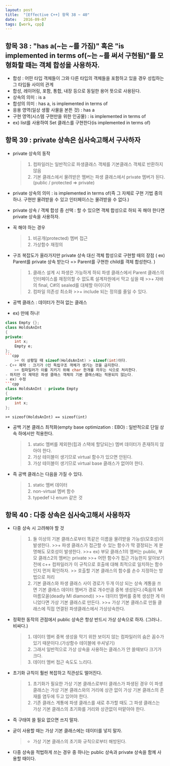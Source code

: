 ```yaml
---
layout: post
title:  "[Effective C++] 항목 38 ~ 40"
date:   2016-09-07
tags: [work, cpp]
---
```


## 항목 38 : "has a(~는 ~를 가짐)" 혹은 "is implemented in terms of(~는 ~를 써서 구현됨)"를 모형화할 때는 객체 합성을 사용하자. 
- 합성 : 어떤 타입 객체들이 그와 다른 타입의 객체들을 포함하고 있을 경우 성립하는 그 타입들 사이의 관계 
- 합성, 레이어링, 포함, 통합, 내장 등으로 동일한 용어 뜻으로 사용된다. 
- 상속의 의미 : is a 
- 합성의 의미 : has a, is implemented in terms of 
- 응용 영역(일상 생활 사물을 본뜬 것) : has a 
- 구현 영역(시스템 구현만을 위한 인공물) : is implemented in terms of 
- ex) list를 사용하여 Set 클래스를 구현한다(is implemented in terms of) 

## 항목 39 : private 상속은 심사숙고해서 구사하자 
- private 상속의 동작 
	>1. 컴파일러는 일반적으로 파생클래스 객체를 기본클래스 객체로 반환하지 않음 
	>2. 기본 클래스에서 물려받은 멤버는 파생 클래스에서 private 멤버가 된다. (public / protected => private) 

- private 상속의 의미 : is implemented in terms of(즉 그 자체로 구현 기법 중의 하나. 구현만 물려받을 수 있고 인터페이스는 물려받을 수 없다.) 

- private 상속 / 객체 합성 중 선택 : 할 수 있으면 객체 합성으로 하되 꼭 해야 한다면 private 상속을 사용하자. 
- 꼭 해야 하는 경우 
	>1. 비공개(protected) 멤버 접근 
	>2. 가상함수 재정의

- 구조 복잡도가 올라가지만 private 상속 대신 객체 합성으로 구현할 때의 장점 ( ex) Parent를 private 상속 받는다 => Parent를 구현한 child를 객체 합성한다. )
	>1. 클래스 설계 시 파생은 가능하게 하되 파생 클래스에서 Parent 클래스의 인터페이스를 재정의할 수 없도록 설계차원에서 막고 싶을 때 
		>>+ 자바의 final, C#의 sealed를 대체할 아이디어 
	>2. 컴파일 의존성 최소화 
		>>+ include 되는 정의를 줄일 수 있다. 

- 공백 클래스 : 데이터가 전혀 없는 클래스 
- ex) 만에 하나! 
```cpp
class Empty {}; 
class HoldsAnInt 
{ 
private: 
    int x; 
    Empty e; 
}; 
```cpp
	>+ 이 상황일 때 sizeof(HoldsAnInt) > sizeof(int)이다. 
- C++ 제약 : 크기가 0인 독립구조 객체가 생기는 것을 금지한다. 
	>+ 컴파일러가 이를 지키기 위해 char 한개를 끼우는 식으로 처리한다. 
- 하지만 이 제약은 파생 클래스 객체의 기본 클래스에는 적용되지 않는다. 
- ex) 수정 
```cpp
class HoldsAnInt : private Empty 
{ 
private: 
    int x; 
}; 
```
	>+ sizeof(HoldsAnInt) == sizeof(int) 
- 공백 기본 클래스 최적화(empty base optimization : EBO) : 일반적으로 단일 상속 하에서만 적용한다. 
	>1. static 멤버를 제외한(힙과 스택에 할당되는) 멤버 데이터가 존재하지 않아야 한다. 
	>2. 가상 테이블이 생기므로 virtual 함수가 있으면 안된다. 
	>3. 가상 테이블이 생기므로 virtual base 클래스가 없어야 한다. 
- 즉 공백 클래스는 다음을 가질 수 있다. 
	>1. static 멤버 데이터 
	>2. non-virtual 멤버 함수 
	>3. typedef 나 enum 같은 것 

## 항목 40 : 다중 상속은 심사숙고해서 사용하자 
- 다중 상속 시 고려해야 할 것 
	>1. 둘 이상의 기본 클래스로부터 똑같은 이름을 물려받을 가능성(모호성)이 발생한다. 
		>>+ 파생 클래스가 접근할 수 있는 함수가 딱 결정되는 게 분명해도 모호성이 발생한다. 
		>>+ ex) 부모 클래스1의 멤버는 public, 부모 클래스2의 멤버는 private 
		>>+ 어떤 함수가 접근 가능한지 알아보기 전에 c++ 컴파일러가 이 규칙으로 호출에 대해 최적으로 일치하는 함수인지 먼저 확인하자.
		>> 호출할 기본 클래스의 함수를 손수 지정하는 방법으로 처리 
	>2. 기본 클래스와 파생 클래스 사이 경로가 두개 이상 되는 상속 계통을 쓰면 기본 클래스 데이터 멤버가 경로 개수만큼 중복 생성된다.(죽음의 MI 마름모꼴(deadly MI diamond)) 
		>>+ 데이터 멤버를 중복 생성한 게 아니었다면 가상 기본 클래스로 만든다. 
  		>>+ 가상 기본 클래스로 만들 클래스에 직접 연결된 파생클래스에서 가상상속한다. 

- 정확한 동작의 관점에서 public 상속은 항상 반드시 가상 상속으로 하자. (그러나.. 비싸다.)
	>1. 데이터 멤버 중복 생성을 막기 위한 보이지 않는 컴파일러의 숨은 꼼수가 있기 때문이다.(가상함수 테이블에 쑤셔넣기) 
	>2. 그래서 일반적으로 가상 상속을 사용하는 클래스가 안 쓸때보다 크기가 크다. 
  	>3. 데이터 멤버 접근 속도도 느리다. 

- 초기화 규칙이 훨씬 복잡하고 직관성도 떨어진다. 
  	>1. 초기화가 필요한 가상 기본 클래스로부터 클래스가 파생된 경우 이 파생 클래스는 가상 기본 클래스와의 거리에 상관 없이 가상 기본 클래스의 존재를 염두에 두고 있어야 한다. 
  	>2. 기존 클래스 계통에 파생 클래스를 새로 추가할 때도 그 파생 클래스는 가상 기본 클래스의 초기화를 거리와 상관없이 떠맡아야 한다. 

- 즉 구태여 쓸 필요 없으면 쓰지 말자. 
- 굳이 사용할 때는 가상 기본 클래스에는 데이터를 넣지 말자. 
	>+ 가상 기본 클래스의 초기화 규칙으로부터 해방된다. 
	
- 다중 상속을 적법하게 쓰는 경우 중 하나는 public 상속과 private 상속을 함께 사용할 때이다. 